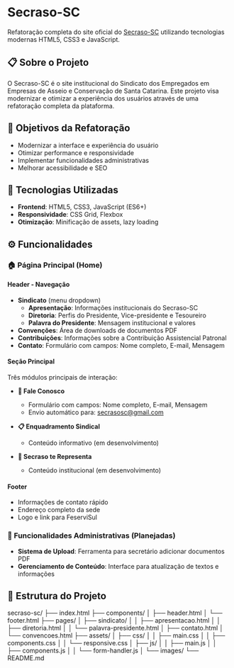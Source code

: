 # Secraso-SC

Refatoração completa do site oficial do [Secraso-SC](https://secraso-sc.org.br/) utilizando tecnologias modernas HTML5, CSS3 e JavaScript.

## 📋 Sobre o Projeto

O Secraso-SC é o site institucional do Sindicato dos Empregados em Empresas de Asseio e Conservação de Santa Catarina. Este projeto visa modernizar e otimizar a experiência dos usuários através de uma refatoração completa da plataforma.

## 🎯 Objetivos da Refatoração

- Modernizar a interface e experiência do usuário
- Otimizar performance e responsividade
- Implementar funcionalidades administrativas
- Melhorar acessibilidade e SEO

## 🚀 Tecnologias Utilizadas

- **Frontend**: HTML5, CSS3, JavaScript (ES6+)
- **Responsividade**: CSS Grid, Flexbox
- **Otimização**: Minificação de assets, lazy loading

## ⚙️ Funcionalidades

### 🏠 Página Principal (Home)

#### **Header - Navegação**
- **Sindicato** (menu dropdown)
  - **Apresentação**: Informações institucionais do Secraso-SC
  - **Diretoria**: Perfis do Presidente, Vice-presidente e Tesoureiro
  - **Palavra do Presidente**: Mensagem institucional e valores
- **Convenções**: Área de downloads de documentos PDF
- **Contribuições**: Informações sobre a Contribuição Assistencial Patronal
- **Contato**: Formulário com campos: Nome completo, E-mail, Mensagem

#### **Seção Principal**
Três módulos principais de interação:

- **💬 Fale Conosco**
  - Formulário com campos: Nome completo, E-mail, Mensagem
  - Envio automático para: secrasosc@gmail.com
  
- **📋 Enquadramento Sindical**
  - Conteúdo informativo (em desenvolvimento)
  
- **🤝 Secraso te Representa**
  - Conteúdo institucional (em desenvolvimento)

#### **Footer**
- Informações de contato rápido
- Endereço completo da sede
- Logo e link para FeserviSul

### 🔧 Funcionalidades Administrativas (Planejadas)

- **Sistema de Upload**: Ferramenta para secretário adicionar documentos PDF
- **Gerenciamento de Conteúdo**: Interface para atualização de textos e informações

## 📁 Estrutura do Projeto
secraso-sc/
├── index.html
├── components/
│   ├── header.html
│   └── footer.html
├── pages/
│   ├── sindicato/
│   │   ├── apresentacao.html
│   │   ├── diretoria.html
│   │   └── palavra-presidente.html
│   ├── contato.html
│   └── convencoes.html
├── assets/
│   ├── css/
│   │   ├── main.css
│   │   ├── components.css
│   │   └── responsive.css
│   ├── js/
│   │   ├── main.js
│   │   ├── components.js
│   │   └── form-handler.js
│   └── images/
└── README.md